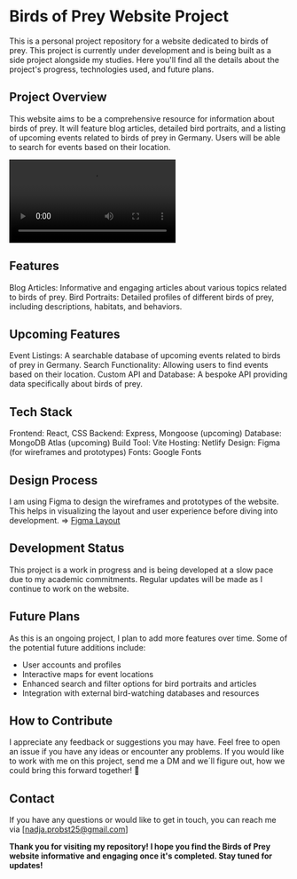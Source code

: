 # Birds of Prey Website Project

This is a personal project repository for a website dedicated to birds of prey.
This project is currently under development and is being built as a side project alongside my studies.
Here you'll find all the details about the project's progress, technologies used, and future plans.

## Project Overview

This website aims to be a comprehensive resource for information about birds of prey. It will feature blog articles, detailed bird portraits, and a listing of upcoming events related to birds of prey in Germany. Users will be able to search for events based on their location.

![Prototype](./prototypevideo.webm)

## Features

Blog Articles: Informative and engaging articles about various topics related to birds of prey.
Bird Portraits: Detailed profiles of different birds of prey, including descriptions, habitats, and behaviors.

## Upcoming Features

Event Listings: A searchable database of upcoming events related to birds of prey in Germany.
Search Functionality: Allowing users to find events based on their location.
Custom API and Database: A bespoke API providing data specifically about birds of prey.

## Tech Stack

Frontend: React, CSS
Backend: Express, Mongoose (upcoming)
Database: MongoDB Atlas (upcoming)
Build Tool: Vite
Hosting: Netlify
Design: Figma (for wireframes and prototypes)
Fonts: Google Fonts

## Design Process

I am using Figma to design the wireframes and prototypes of the website. This helps in visualizing the layout and user experience before diving into development.
=> [Figma Layout](https://www.figma.com/design/p84BjPC44LqyofmyHNmwa4/Birds-of-Prey---Basic-Layout?node-id=1-2&t=hocG6TuZEYWXLXNQ-1)

## Development Status

This project is a work in progress and is being developed at a slow pace due to my academic commitments. Regular updates will be made as I continue to work on the website.

## Future Plans

As this is an ongoing project, I plan to add more features over time. Some of the potential future additions include:

- User accounts and profiles
- Interactive maps for event locations
- Enhanced search and filter options for bird portraits and articles
- Integration with external bird-watching databases and resources

## How to Contribute

I appreciate any feedback or suggestions you may have. Feel free to open an issue if you have any ideas or encounter any problems. If you would like to work with me on this project, send me a DM and we´ll figure out, how we could bring this forward together! 💪

## Contact

If you have any questions or would like to get in touch, you can reach me via [nadja.probst25@gmail.com]

**Thank you for visiting my repository! I hope you find the Birds of Prey website informative and engaging once it's completed. Stay tuned for updates!**

